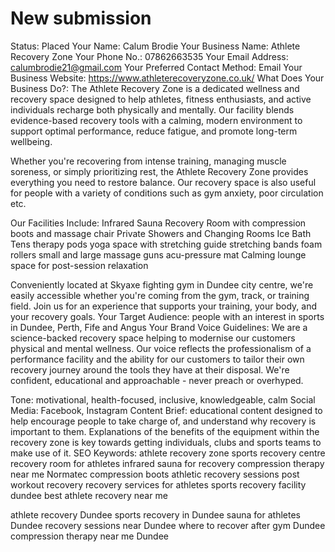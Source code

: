 # New submission

Status: Placed
Your Name: Calum Brodie 
Your Business Name: Athlete Recovery Zone 
Your Phone No.: 07862663535
Your Email Address: calumbrodie21@gmail.com
Your Preferred Contact Method: Email
Your Business Website: https://www.athleterecoveryzone.co.uk/
What Does Your Business Do?: The Athlete Recovery Zone is a dedicated wellness and recovery space designed to help athletes, fitness enthusiasts, and active individuals recharge both physically and mentally. Our facility blends evidence-based recovery tools with a calming, modern environment to support optimal performance, reduce fatigue, and promote long-term wellbeing.

Whether you're recovering from intense training, managing muscle soreness, or simply prioritizing rest, the Athlete Recovery Zone provides everything you need to restore balance. Our recovery space is also useful for people with a variety of conditions such as gym anxiety, poor circulation etc. 

Our Facilities Include:
Infrared Sauna
Recovery Room with compression boots and massage chair
Private Showers and Changing Rooms
Ice Bath
Tens therapy pods
yoga space with stretching guide 
stretching bands
foam rollers
small and large massage guns
acu-pressure mat
Calming lounge space for post-session relaxation

Conveniently located at Skyaxe fighting gym in Dundee city centre, we're easily accessible whether you're coming from the gym, track, or training field.
Join us for an experience that supports your training, your body, and your recovery goals.
Your Target Audience: people with an interest in sports in Dundee, Perth, Fife and Angus
Your Brand Voice Guidelines: We are a science-backed recovery space helping to modernise our customers physical and mental wellness. Our voice reflects the professionalism of a performance facility and the ability for our customers to tailor their own recovery journey around the tools they have at their disposal. We're confident, educational and approachable - never preach or overhyped. 

Tone: motivational, health-focused, inclusive, knowledgeable, calm
Social Media: Facebook, Instagram
Content Brief: educational content designed to help encourage people to take charge of, and understand why recovery is important to them. Explanations of the benefits of the equipment within the recovery zone is key towards getting individuals, clubs and sports teams to make use of it. 
SEO Keywords: athlete recovery zone
sports recovery centre
recovery room for athletes
infrared sauna for recovery
compression therapy near me
Normatec compression boots
athletic recovery sessions
post workout recovery
recovery services for athletes
sports recovery facility dundee
best athlete recovery near me

athlete recovery Dundee
sports recovery in Dundee
sauna for athletes Dundee
recovery sessions near Dundee
where to recover after gym Dundee
compression therapy near me Dundee
